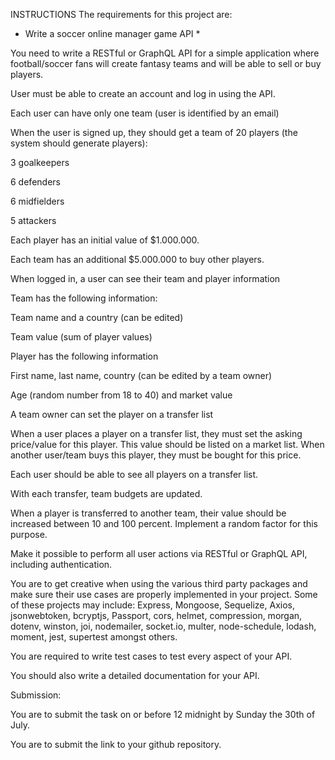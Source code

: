 INSTRUCTIONS
The requirements for this project are:

- Write a soccer online manager game API \*

You need to write a RESTful or GraphQL API for a simple application where football/soccer fans will create fantasy teams and will be able to sell or buy players.

User must be able to create an account and log in using the API.

Each user can have only one team (user is identified by an email)

When the user is signed up, they should get a team of 20 players (the system should generate players):

3 goalkeepers

6 defenders

6 midfielders

5 attackers

Each player has an initial value of $1.000.000.

Each team has an additional $5.000.000 to buy other players.

When logged in, a user can see their team and player information

Team has the following information:

Team name and a country (can be edited)

Team value (sum of player values)

Player has the following information

First name, last name, country (can be edited by a team owner)

Age (random number from 18 to 40) and market value

A team owner can set the player on a transfer list

When a user places a player on a transfer list, they must set the asking price/value for this player. This value should be listed on a market list. When another user/team buys this player, they must be bought for this price.

Each user should be able to see all players on a transfer list.

With each transfer, team budgets are updated.

When a player is transferred to another team, their value should be increased between 10 and 100 percent. Implement a random factor for this purpose.

Make it possible to perform all user actions via RESTful or GraphQL API, including authentication.

You are to get creative when using the various third party packages and make sure their use cases are properly implemented in your project. Some of these projects may include: Express, Mongoose, Sequelize, Axios, jsonwebtoken, bcryptjs, Passport, cors, helmet, compression, morgan, dotenv, winston, joi, nodemailer, socket.io, multer, node-schedule, lodash, moment, jest, supertest amongst others.

You are required to write test cases to test every aspect of your API.

You should also write a detailed documentation for your API.

Submission:

You are to submit the task on or before 12 midnight by Sunday the 30th of July.

You are to submit the link to your github repository.
